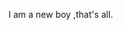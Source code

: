 I am a new boy ,that's all.
<!---
bczmango/bczmango is a ✨ special ✨ repository because its `README.md` (this file) appears on your GitHub profile.
You can click the Preview link to take a look at your changes.
--->
